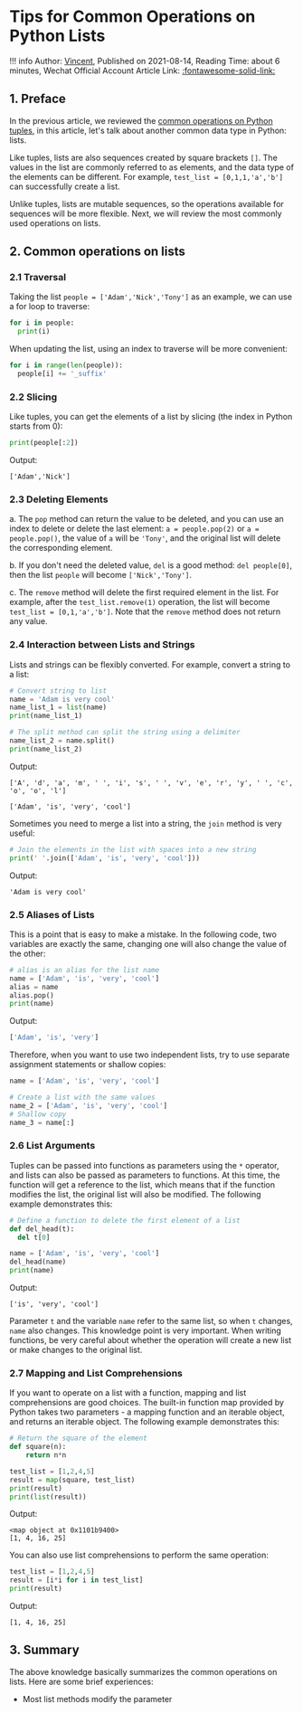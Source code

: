 # Tips for Common Operations on Python Lists

!!! info
    Author: [Vincent](https://github.com/Realvincentyuan), Published on 2021-08-14, Reading Time: about 6 minutes, Wechat Official Account Article Link: [:fontawesome-solid-link:](https://mp.weixin.qq.com/s?__biz=MzI4Mjk3NzgxOQ==&mid=2247484437&idx=1&sn=6d58dbd242157e216cb0e573678686d9&chksm=eb90f761dce77e7711ad25f26be3ff212d80db386a74d5902af1247e027e1108c84ec8d0fb7c&token=891223383&lang=zh_CN#rd)

## 1. Preface

In the previous article, we reviewed the [common operations on Python tuples](https://mp.weixin.qq.com/s?__biz=MzI4Mjk3NzgxOQ==&tempkey=MTEyNl96d1NDWlZlNm1CSWJxKzEyeTlkcTIybWVyQmlFcFJWZncyZGFqZndNUFl1dHA2R1Jzb09STmVLYzZNeGNFUk5nUDJsanZSOUMzMFpLbUlmTUhzOWVUeDZVUjM5MnJtVlc3MkpTRWc0a1haaDBGdmFJUDVLLVFUR29QYlhteDhaN3RTRmpNZFRJTVBJTGs5cmpCcHdtMnAzQjhTbjl2aXBxRzl1S1p3fn4%3D&chksm=6b90f0865ce77990c57a2be4493364667bb91c1a0f0d2f70498bc6f318395c9abbcc5f9cd376#rd), in this article, let's talk about another common data type in Python: lists.

Like tuples, lists are also sequences created by square brackets `[]`. The values in the list are commonly referred to as elements, and the data type of the elements can be different. For example, `test_list = [0,1,1,'a','b']` can successfully create a list.

Unlike tuples, lists are mutable sequences, so the operations available for sequences will be more flexible. Next, we will review the most commonly used operations on lists.

## 2. Common operations on lists

### 2.1 Traversal

Taking the list `people = ['Adam','Nick','Tony']` as an example, we can use a for loop to traverse:

```python
for i in people:
  print(i)
```

When updating the list, using an index to traverse will be more convenient:

```python
for i in range(len(people)):
  people[i] += '_suffix'
```

### 2.2 Slicing

Like tuples, you can get the elements of a list by slicing (the index in Python starts from 0):

```python
print(people[:2])
```

Output:

```
['Adam','Nick']
```

### 2.3 Deleting Elements

a. The `pop` method can return the value to be deleted, and you can use an index to delete or delete the last element: `a = people.pop(2)` or `a = people.pop()`, the value of `a` will be `'Tony'`, and the original list will delete the corresponding element.

b. If you don't need the deleted value, `del` is a good method: `del people[0]`, then the list `people` will become `['Nick','Tony']`.

c. The `remove` method will delete the first required element in the list. For example, after the `test_list.remove(1)` operation, the list will become `test_list = [0,1,'a','b']`. Note that the `remove` method does not return any value.

### 2.4 Interaction between Lists and Strings

Lists and strings can be flexibly converted. For example, convert a string to a list:

```python
# Convert string to list
name = 'Adam is very cool'
name_list_1 = list(name)
print(name_list_1)

# The split method can split the string using a delimiter
name_list_2 = name.split()
print(name_list_2)
```

Output:

```
['A', 'd', 'a', 'm', ' ', 'i', 's', ' ', 'v', 'e', 'r', 'y', ' ', 'c', 'o', 'o', 'l']

['Adam', 'is', 'very', 'cool']
```

Sometimes you need to merge a list into a string, the `join` method is very useful:

```Python
# Join the elements in the list with spaces into a new string
print(' '.join(['Adam', 'is', 'very', 'cool']))
```

Output:

```
'Adam is very cool'
```

### 2.5 Aliases of Lists

This is a point that is easy to make a mistake. In the following code, two variables are exactly the same, changing one will also change the value of the other:

```Python
# alias is an alias for the list name
name = ['Adam', 'is', 'very', 'cool']
alias = name
alias.pop()
print(name)
```

Output:

```Python
['Adam', 'is', 'very']
```

Therefore, when you want to use two independent lists, try to use separate assignment statements or shallow copies:

```Python
name = ['Adam', 'is', 'very', 'cool']

# Create a list with the same values
name_2 = ['Adam', 'is', 'very', 'cool']
# Shallow copy
name_3 = name[:]
```

### 2.6 List Arguments

Tuples can be passed into functions as parameters using the `*` operator, and lists can also be passed as parameters to functions. At this time, the function will get a reference to the list, which means that if the function modifies the list, the original list will also be modified. The following example demonstrates this:

```Python
# Define a function to delete the first element of a list
def del_head(t):
  del t[0]

name = ['Adam', 'is', 'very', 'cool']
del_head(name)
print(name)
```

Output:

```
['is', 'very', 'cool']
```

Parameter `t` and the variable `name` refer to the same list, so when `t` changes, `name` also changes. This knowledge point is very important. When writing functions, be very careful about whether the operation will create a new list or make changes to the original list.

### 2.7 Mapping and List Comprehensions

If you want to operate on a list with a function, mapping and list comprehensions are good choices. The built-in function map provided by Python takes two parameters - a mapping function and an iterable object, and returns an iterable object. The following example demonstrates this:

```Python
# Return the square of the element
def square(n):
    return n*n

test_list = [1,2,4,5]
result = map(square, test_list)
print(result)
print(list(result))
```

Output:

```
<map object at 0x1101b9400>
[1, 4, 16, 25]
```

You can also use list comprehensions to perform the same operation:

```Python
test_list = [1,2,4,5]
result = [i*i for i in test_list]
print(result)
```

Output:

```
[1, 4, 16, 25]
```

## 3. Summary

The above knowledge basically summarizes the common operations on lists. Here are some brief experiences:

- Most list methods modify the parameter